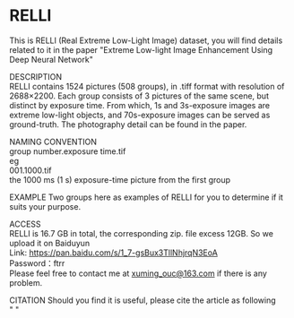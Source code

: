 # RELLI

This is RELLI (Real Extreme Low-Light Image) dataset, you will find details related to it in the paper "Extreme Low-light Image Enhancement Using Deep Neural Network"




DESCRIPTION  
RELLI contains 1524 pictures (508  groups), in .tiff format with resolution of 2688×2200. Each group consists of 3 pictures of the same scene, but distinct by exposure time.    From which, 1s and 3s-exposure images are extreme low-light objects, and 70s-exposure images can be served as ground-truth. The photography detail can be found in the paper.




NAMING CONVENTION  
group number.exposure time.tif  
eg  
001.1000.tif   
the 1000 ms (1 s) exposure-time picture from the first group   




EXAMPLE 
Two groups here as examples of RELLI for you to determine if it suits your purpose.




ACCESS  
RELLI is 16.7 GB in total, the corresponding zip. file excess 12GB. So we upload it on Baiduyun  
Link:   https://pan.baidu.com/s/1_7-gsBux3TllNhjrqN3EoA   
Password：ftrr  
Please feel free to contact me at xuming_ouc@163.com if there is any problem.




CITATION
Should you find it is useful, please cite the article as following   
"  "

  
